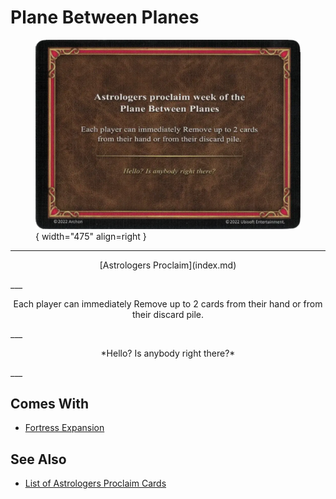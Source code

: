# Plane Between Planes

<figure markdown="span">

![Plane Between Planes](../assets/astrologers_proclaim-plane_between_planes.webp){ width="475" align=right }

</figure>

___
<p style="text-align: center;" markdown>[Astrologers Proclaim](index.md)</p>
___
<p style="text-align: center;" markdown>Each player can immediately Remove up to 2 cards from their hand or from their discard pile.</p>
___
<p style="text-align: center;" markdown>*Hello? Is anybody right there?*</p>
___


## Comes With

- [Fortress Expansion](../content/fortress_expansion.md)


## See Also

- [List of Astrologers Proclaim Cards](index.md)
